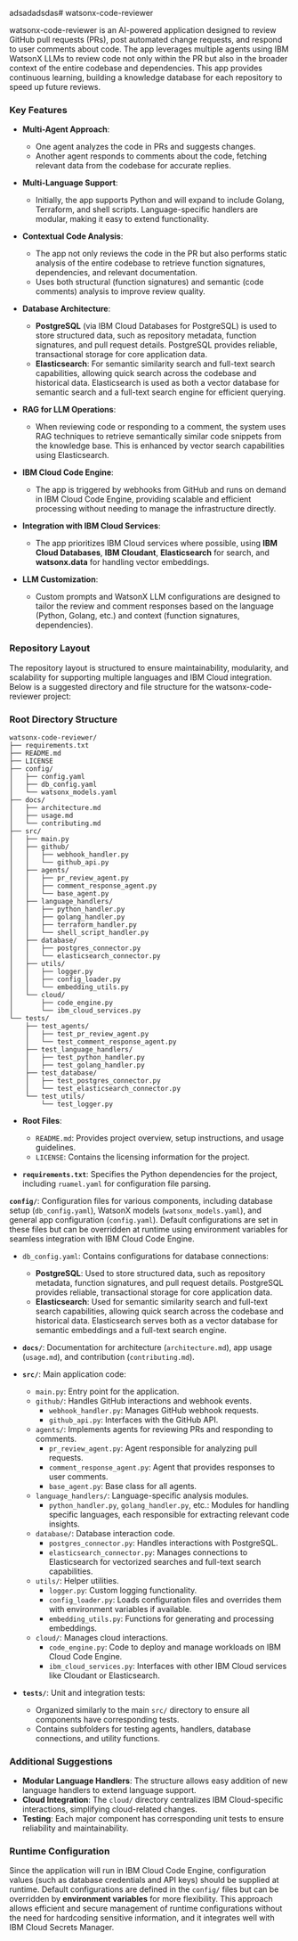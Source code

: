 adsadadsdas# watsonx-code-reviewer

watsonx-code-reviewer is an AI-powered application designed to review GitHub pull requests (PRs), post automated change requests, and respond to user comments about code. The app leverages multiple agents using IBM WatsonX LLMs to review code not only within the PR but also in the broader context of the entire codebase and dependencies. This app provides continuous learning, building a knowledge database for each repository to speed up future reviews.

### Key Features

- **Multi-Agent Approach**:
    - One agent analyzes the code in PRs and suggests changes.
    - Another agent responds to comments about the code, fetching relevant data from the codebase for accurate replies.

- **Multi-Language Support**:
    - Initially, the app supports Python and will expand to include Golang, Terraform, and shell scripts. Language-specific handlers are modular, making it easy to extend functionality.

- **Contextual Code Analysis**:
    - The app not only reviews the code in the PR but also performs static analysis of the entire codebase to retrieve function signatures, dependencies, and relevant documentation.
    - Uses both structural (function signatures) and semantic (code comments) analysis to improve review quality.

- **Database Architecture**:
    - **PostgreSQL** (via IBM Cloud Databases for PostgreSQL) is used to store structured data, such as repository metadata, function signatures, and pull request details. PostgreSQL provides reliable, transactional storage for core application data.
    - **Elasticsearch**: For semantic similarity search and full-text search capabilities, allowing quick search across the codebase and historical data. Elasticsearch is used as both a vector database for semantic search and a full-text search engine for efficient querying.

- **RAG for LLM Operations**:
    - When reviewing code or responding to a comment, the system uses RAG techniques to retrieve semantically similar code snippets from the knowledge base. This is enhanced by vector search capabilities using Elasticsearch.

- **IBM Cloud Code Engine**:
    - The app is triggered by webhooks from GitHub and runs on demand in IBM Cloud Code Engine, providing scalable and efficient processing without needing to manage the infrastructure directly.

- **Integration with IBM Cloud Services**:
    - The app prioritizes IBM Cloud services where possible, using **IBM Cloud Databases**, **IBM Cloudant**, **Elasticsearch** for search, and **watsonx.data** for handling vector embeddings.

- **LLM Customization**:
    - Custom prompts and WatsonX LLM configurations are designed to tailor the review and comment responses based on the language (Python, Golang, etc.) and context (function signatures, dependencies).

### Repository Layout

The repository layout is structured to ensure maintainability, modularity, and scalability for supporting multiple languages and IBM Cloud integration. Below is a suggested directory and file structure for the watsonx-code-reviewer project:

### Root Directory Structure

```plaintext
watsonx-code-reviewer/
├── requirements.txt
├── README.md
├── LICENSE
├── config/
│   ├── config.yaml
│   ├── db_config.yaml
│   └── watsonx_models.yaml
├── docs/
│   ├── architecture.md
│   ├── usage.md
│   └── contributing.md
├── src/
│   ├── main.py
│   ├── github/
│   │   ├── webhook_handler.py
│   │   └── github_api.py
│   ├── agents/
│   │   ├── pr_review_agent.py
│   │   ├── comment_response_agent.py
│   │   └── base_agent.py
│   ├── language_handlers/
│   │   ├── python_handler.py
│   │   ├── golang_handler.py
│   │   ├── terraform_handler.py
│   │   └── shell_script_handler.py
│   ├── database/
│   │   ├── postgres_connector.py
│   │   └── elasticsearch_connector.py
│   ├── utils/
│   │   ├── logger.py
│   │   ├── config_loader.py
│   │   └── embedding_utils.py
│   └── cloud/
│       ├── code_engine.py
│       └── ibm_cloud_services.py
└── tests/
    ├── test_agents/
    │   ├── test_pr_review_agent.py
    │   └── test_comment_response_agent.py
    ├── test_language_handlers/
    │   ├── test_python_handler.py
    │   ├── test_golang_handler.py
    ├── test_database/
    │   ├── test_postgres_connector.py
    │   └── test_elasticsearch_connector.py
    └── test_utils/
        └── test_logger.py
```

- **Root Files**:
    - `README.md`: Provides project overview, setup instructions, and usage guidelines.
    - `LICENSE`: Contains the licensing information for the project.

- **`requirements.txt`**: Specifies the Python dependencies for the project, including `ruamel.yaml` for configuration file parsing.

**`config/`**: Configuration files for various components, including database setup (`db_config.yaml`), WatsonX models (`watsonx_models.yaml`), and general app configuration (`config.yaml`). Default configurations are set in these files but can be overridden at runtime using environment variables for seamless integration with IBM Cloud Code Engine.

- `db_config.yaml`: Contains configurations for database connections:
    - **PostgreSQL**: Used to store structured data, such as repository metadata, function signatures, and pull request details. PostgreSQL provides reliable, transactional storage for core application data.
    - **Elasticsearch**: Used for semantic similarity search and full-text search capabilities, allowing quick search across the codebase and historical data. Elasticsearch serves both as a vector database for semantic embeddings and a full-text search engine.

- **`docs/`**: Documentation for architecture (`architecture.md`), app usage (`usage.md`), and contribution (`contributing.md`).

- **`src/`**: Main application code:
    - `main.py`: Entry point for the application.
    - `github/`: Handles GitHub interactions and webhook events.
        - `webhook_handler.py`: Manages GitHub webhook requests.
        - `github_api.py`: Interfaces with the GitHub API.
    - `agents/`: Implements agents for reviewing PRs and responding to comments.
        - `pr_review_agent.py`: Agent responsible for analyzing pull requests.
        - `comment_response_agent.py`: Agent that provides responses to user comments.
        - `base_agent.py`: Base class for all agents.
    - `language_handlers/`: Language-specific analysis modules.
        - `python_handler.py`, `golang_handler.py`, etc.: Modules for handling specific languages, each responsible for extracting relevant code insights.
    - `database/`: Database interaction code.
        - `postgres_connector.py`: Handles interactions with PostgreSQL.
        - `elasticsearch_connector.py`: Manages connections to Elasticsearch for vectorized searches and full-text search capabilities.
    - `utils/`: Helper utilities.
        - `logger.py`: Custom logging functionality.
        - `config_loader.py`: Loads configuration files and overrides them with environment variables if available.
        - `embedding_utils.py`: Functions for generating and processing embeddings.
    - `cloud/`: Manages cloud interactions.
        - `code_engine.py`: Code to deploy and manage workloads on IBM Cloud Code Engine.
        - `ibm_cloud_services.py`: Interfaces with other IBM Cloud services like Cloudant or Elasticsearch.

- **`tests/`**: Unit and integration tests:
    - Organized similarly to the main `src/` directory to ensure all components have corresponding tests.
    - Contains subfolders for testing agents, handlers, database connections, and utility functions.

### Additional Suggestions
- **Modular Language Handlers**: The structure allows easy addition of new language handlers to extend language support.
- **Cloud Integration**: The `cloud/` directory centralizes IBM Cloud-specific interactions, simplifying cloud-related changes.
- **Testing**: Each major component has corresponding unit tests to ensure reliability and maintainability.

### Runtime Configuration
Since the application will run in IBM Cloud Code Engine, configuration values (such as database credentials and API keys) should be supplied at runtime. Default configurations are defined in the `config/` files but can be overridden by **environment variables** for more flexibility. This approach allows efficient and secure management of runtime configurations without the need for hardcoding sensitive information, and it integrates well with IBM Cloud Secrets Manager.
